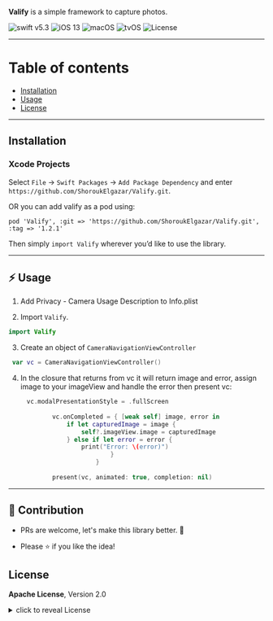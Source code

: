 **Valify** is a simple framework to capture photos.

![swift v5.3](https://img.shields.io/badge/swift-v5.3-orange.svg)
![iOS 13](https://img.shields.io/badge/iOS-13.0+-865EFC.svg)
![macOS](https://img.shields.io/badge/macOS-10.15+-179AC8.svg)
![tvOS](https://img.shields.io/badge/tvOS-13.0+-41465B.svg)
![License](https://img.shields.io/badge/License-Apache-blue.svg)

---

# Table of contents

- [Installation](#installation)
- [Usage](#usage)
- [License](#license)

---

## Installation

### Xcode Projects

Select `File` -> `Swift Packages` -> `Add Package Dependency` and enter `https://github.com/ShoroukElgazar/Valify.git`.

OR you can add valify as a pod using:

`pod 'Valify', :git => 'https://github.com/ShoroukElgazar/Valify.git', :tag => '1.2.1'`

Then simply `import Valify` wherever you’d like to use the library.

---

## :zap: Usage

1. Add Privacy - Camera Usage Description to Info.plist

2. Import `Valify`.

```swift
import Valify
```

3. Create an object of `CameraNavigationViewController`

```swift
 var vc = CameraNavigationViewController()
```
4. In the closure that returns from vc it will return image and error, assign image to your imageView and handle the error then present vc:

```swift
     vc.modalPresentationStyle = .fullScreen
        
            vc.onCompleted = { [weak self] image, error in
                if let capturedImage = image {
                    self?.imageView.image = capturedImage
                } else if let error = error {
                    print("Error: \(error)")
                            }
                        }
        
            present(vc, animated: true, completion: nil)
```
---

## :clap: Contribution

- PRs are welcome, let's make this library better. :raised_hands:

- Please :star: if you like the idea!

## License

**Apache License**, Version 2.0

<details>
<summary>
click to reveal License
</summary>

```txt
Licensed under the Apache License, Version 2.0 (the "License");
you may not use this file except in compliance with the License.
You may obtain a copy of the License at

https://www.apache.org/licenses/LICENSE-2.0

Unless required by applicable law or agreed to in writing, software
distributed under the License is distributed on an "AS IS" BASIS,
WITHOUT WARRANTIES OR CONDITIONS OF ANY KIND, either express or implied.
See the License for the specific language governing permissions and
limitations under the License.
```

</details>


